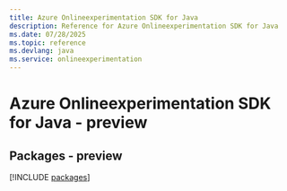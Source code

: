 ```yaml
---
title: Azure Onlineexperimentation SDK for Java
description: Reference for Azure Onlineexperimentation SDK for Java
ms.date: 07/28/2025
ms.topic: reference
ms.devlang: java
ms.service: onlineexperimentation
---
```

# Azure Onlineexperimentation SDK for Java - preview
## Packages - preview
[!INCLUDE [packages](onlineexperimentation-index.md)]